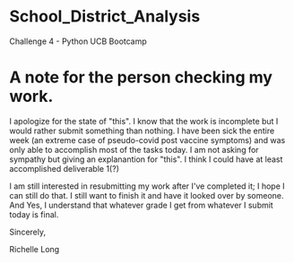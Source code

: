 # School_District_Analysis
Challenge 4 - Python UCB Bootcamp

# A note for the person checking my work.
I apologize for the state of "this". I know that the work is incomplete but I would rather submit something than nothing. I have been sick the entire week (an extreme case of pseudo-covid post vaccine symptoms) and was only able to accomplish most of the tasks today. I am not asking for sympathy but giving an explanantion for "this". I think I could have at least accomplished deliverable 1(?)

I am still interested in resubmitting my work after I've completed it; I hope I can still do that. I still want to finish it and have it looked over by someone. And Yes, I understand that whatever grade I get from whatever I submit today is final. 

Sincerely,

Richelle Long

